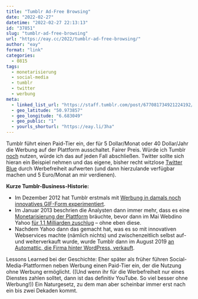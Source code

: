 ```yaml
---
title: "Tumblr Ad-Free Browsing"
date: "2022-02-27"
datetime: "2022-02-27 22:13:13"
id: "37851"
slug: "tumblr-ad-free-browsing"
url: "https://eay.cc/2022/tumblr-ad-free-browsing/"
author: "eay"
format: "link"
categories:
  - 0815
tags:
  - monetarisierung
  - social-media
  - tumblr
  - twitter
  - werbung
meta:
  - linked_list_url: "https://staff.tumblr.com/post/677081734921224192/this-is-100-new-and-100-tumblr-with-0-ads"
  - geo_latitude: "50.973857"
  - geo_longitude: "6.683049"
  - geo_public: "1"
  - yourls_shorturl: "https://eay.li/3ha"
---
```


Tumblr führt einen Paid-Tier ein, der für 5 Dollar/Monat oder 40 Dollar/Jahr die Werbung auf der Plattform ausschaltet. Fairer Preis. Würde ich Tumblr [noch](https://eay.cc/2013/the-best-tumblelog-in-the-universe/) nutzen, würde ich das auf jeden Fall abschließen. Twitter sollte sich hieran ein Beispiel nehmen und das eigene, bisher recht witzlose [Twitter Blue](https://help.twitter.com/de/using-twitter/twitter-blue) durch Werbefreiheit aufwerten (und dann hierzulande verfügbar machen und 5 Euro/Monat an mir verdienen).

**Kurze Tumblr-Business-Historie:**

- Im Dezember 2012 hat Tumblr erstmals mit [Werbung in damals noch innovatives GIF-Form experimentiert](https://eay.cc/2012/tumblr-mit-animierter-gif-werbung/).
- Im Januar 2013 beschrien die Analysten dann immer mehr, dass es eine [Monetarisierung der Plattform](https://eay.cc/2013/forbes-feature-uber-david-karp-und-tumblrs-bald-erforderliche-monetarisierung/) bräuchte, bevor dann im Mai Webdino Yahoo [für 1,1 Milliarden zuschlug](https://eay.cc/2013/its-official-yahoo-kauft-tumblr-fur-11-milliarden-dollar/) – ohne eben diese.
- Nachdem Yahoo dann das gemacht hat, was es so mit innovativen Webservices machte (nämlich nichts) und zwischenzeitlich selbst auf- und weiterverkauft wurde, wurde Tumblr dann im August 2019 [an Automattic, die Firma hinter WordPress, verkauft](https://eay.cc/2019/automattic-uebernimmt-tumblr/).

Lessons Learned bei der Geschichte: Eher später als früher führen Social-Media-Plattformen neben Werbung einen Paid-Tier ein, der die Nutzung ohne Werbung ermöglicht. ((Und wenn ihr für die Werbefreiheit nur eines Dienstes zahlen solltet, dann ist das definitiv YouTube. So viel besser ohne Werbung!)) Ein Naturgesetz, zu dem man aber scheinbar immer erst nach ein bis zwei Dekaden kommt.
